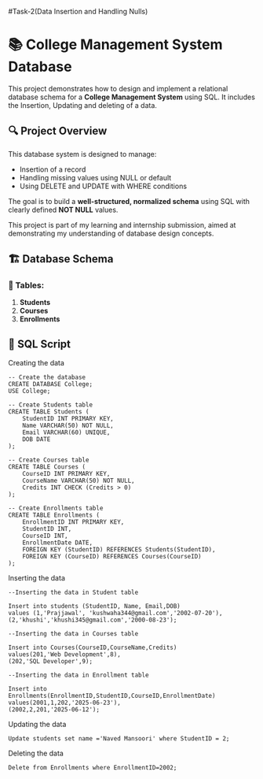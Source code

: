 #Task-2(Data Insertion and Handling Nulls)
# 📚 College Management System Database

This project demonstrates how to design and implement a relational database schema for a **College Management System** using SQL. It includes the Insertion, Updating and deleting of a data.

## 🔍 Project Overview

This database system is designed to manage:

- Insertion of a record
- Handling missing values using NULL or default
- Using DELETE and UPDATE with WHERE conditions

The goal is to build a **well-structured, normalized schema** using SQL with clearly defined **NOT NULL** values.

This project is part of my learning and internship submission, aimed at demonstrating my understanding of database design concepts.

## 🏗️ Database Schema

### 📌 Tables:

1. **Students**
2. **Courses**
3. **Enrollments** 


## 🧾 SQL Script

Creating the data
```
-- Create the database
CREATE DATABASE College;
USE College;

-- Create Students table
CREATE TABLE Students (
    StudentID INT PRIMARY KEY,
    Name VARCHAR(50) NOT NULL,
    Email VARCHAR(60) UNIQUE,
    DOB DATE
);

-- Create Courses table
CREATE TABLE Courses (
    CourseID INT PRIMARY KEY,
    CourseName VARCHAR(50) NOT NULL,
    Credits INT CHECK (Credits > 0)
);

-- Create Enrollments table
CREATE TABLE Enrollments (
    EnrollmentID INT PRIMARY KEY,
    StudentID INT,
    CourseID INT,
    EnrollmentDate DATE,
    FOREIGN KEY (StudentID) REFERENCES Students(StudentID),
    FOREIGN KEY (CourseID) REFERENCES Courses(CourseID)
);

```
Inserting the data

```
--Inserting the data in Student table

Insert into students (StudentID, Name, Email,DOB) 
values (1,'Prajjawal', 'kushwaha344@gmail.com','2002-07-20'),
(2,'khushi','khushi345@gmail.com','2000-08-23');

--Inserting the data in Courses table

Insert into Courses(CourseID,CourseName,Credits)
values(201,'Web Development',8),
(202,'SQL Developer',9);

--Inserting the data in Enrollment table

Insert into Enrollments(EnrollmentID,StudentID,CourseID,EnrollmentDate)
values(2001,1,202,'2025-06-23'),
(2002,2,201,'2025-06-12');

```

Updating the data

```
Update students set name ='Naved Mansoori' where StudentID = 2;
```

Deleting the data

```
Delete from Enrollments where EnrollmentID=2002;

```

